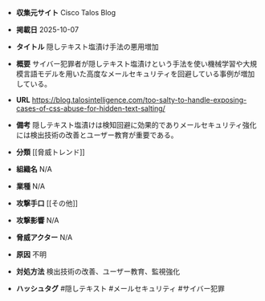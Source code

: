 - **収集元サイト**
Cisco Talos Blog

- **掲載日**
2025-10-07

- **タイトル**
隠しテキスト塩漬け手法の悪用増加

- **概要**
サイバー犯罪者が隠しテキスト塩漬けという手法を使い機械学習や大規模言語モデルを用いた高度なメールセキュリティを回避している事例が増加している。

- **URL**
https://blog.talosintelligence.com/too-salty-to-handle-exposing-cases-of-css-abuse-for-hidden-text-salting/

- **備考**
隠しテキスト塩漬けは検知回避に効果的でありメールセキュリティ強化には検出技術の改善とユーザー教育が重要である。

- **分類**
[[脅威トレンド]]

- **組織名**
N/A

- **業種**
N/A

- **攻撃手口**
[[その他]]

- **攻撃影響**
N/A

- **脅威アクター**
N/A

- **原因**
不明

- **対処方法**
検出技術の改善、ユーザー教育、監視強化

- **ハッシュタグ**
#隠しテキスト #メールセキュリティ #サイバー犯罪
